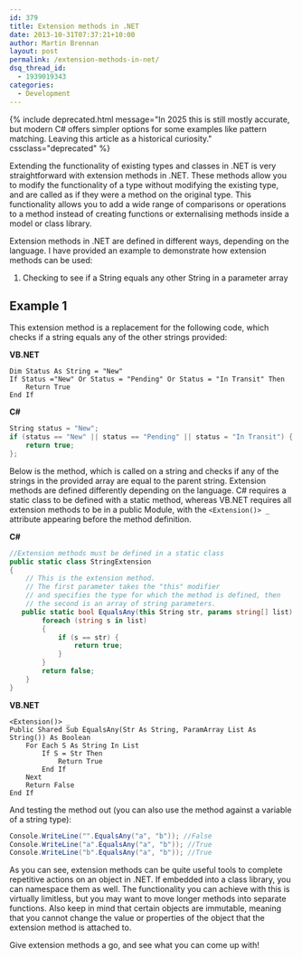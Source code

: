 ```yaml
---
id: 379
title: Extension methods in .NET
date: 2013-10-31T07:37:21+10:00
author: Martin Brennan
layout: post
permalink: /extension-methods-in-net/
dsq_thread_id:
  - 1939019343
categories:
  - Development
---
```


{% include deprecated.html message="In 2025 this is still mostly accurate, but modern C# offers simpler options for some examples like pattern matching. Leaving this article as a historical curiosity." cssclass="deprecated" %}

Extending the functionality of existing types and classes in .NET is very straightforward with extension methods in .NET. These methods allow you to modify the functionality of a type without modifying the existing type, and are called as if they were a method on the original type. This functionality allows you to add a wide range of comparisons or operations to a method instead of creating functions or externalising methods inside a model or class library.

<!--more-->

Extension methods in .NET are defined in different ways, depending on the language. I have provided an example to demonstrate how extension methods can be used:

  1. Checking to see if a String equals any other String in a parameter array

## Example 1

This extension method is a replacement for the following code, which checks if a string equals any of the other strings provided:

**VB.NET**


```visualbasic
Dim Status As String = "New"
If Status ="New" Or Status = "Pending" Or Status = "In Transit" Then
    Return True
End If
```


**C#**

```csharp
String status = "New";
if (status == "New" || status == "Pending" || status = "In Transit") {
    return true;
};
```

Below is the method, which is called on a string and checks if any of the strings in the provided array are equal to the parent string. Extension methods are defined differently depending on the language. C# requires a static class to be defined with a static method, whereas VB.NET requires all extension methods to be in a public Module, with the `<Extension()> _` attribute appearing before the method definition.

**C#**

```csharp
//Extension methods must be defined in a static class
public static class StringExtension
{
    // This is the extension method.
    // The first parameter takes the "this" modifier
    // and specifies the type for which the method is defined, then
    // the second is an array of string parameters.
   public static bool EqualsAny(this String str, params string[] list) {
        foreach (string s in list)
        {
            if (s == str) {
                return true;
            }
        }
        return false;
    }
}
```

**VB.NET**

```visualbasic
<Extension()> _
Public Shared Sub EqualsAny(Str As String, ParamArray List As String()) As Boolean
    For Each S As String In List
        If S = Str Then
            Return True
        End If
    Next
    Return False
End If
```

And testing the method out (you can also use the method against a variable of a string type):

```csharp
Console.WriteLine("".EqualsAny("a", "b")); //False
Console.WriteLine("a".EqualsAny("a", "b")); //True
Console.WriteLine("b".EqualsAny("a", "b")); //True
```  

As you can see, extension methods can be quite useful tools to complete repetitive actions on an object in .NET. If embedded into a class library, you can namespace them as well. The functionality you can achieve with this is virtually limitless, but you may want to move longer methods into separate functions. Also keep in mind that certain objects are immutable, meaning that you cannot change the value or properties of the object that the extension method is attached to.

Give extension methods a go, and see what you can come up with!
